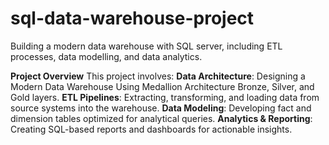 # sql-data-warehouse-project
Building a modern data warehouse with SQL server, including ETL processes, data modelling, and data analytics.

**Project Overview**
This project involves:
**Data Architecture**: Designing a Modern Data Warehouse Using Medallion Architecture Bronze, Silver, and Gold layers.
**ETL Pipelines**: Extracting, transforming, and loading data from source systems into the warehouse.
**Data Modeling**: Developing fact and dimension tables optimized for analytical queries.
**Analytics & Reporting**: Creating SQL-based reports and dashboards for actionable insights.
